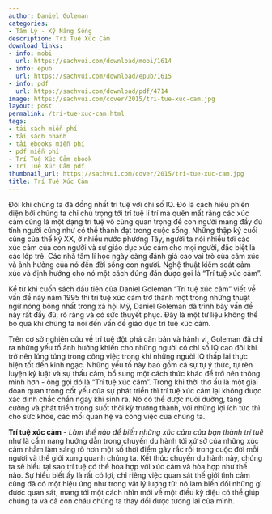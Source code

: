 ```yaml
---
author: Daniel Goleman
categories:
- Tâm Lý - Kỹ Năng Sống
description: Trí Tuệ Xúc Cảm
download_links:
- info: mobi
  url: https://sachvui.com/download/mobi/1614
- info: epub
  url: https://sachvui.com/download/epub/1615
- info: pdf
  url: https://sachvui.com/download/pdf/4714
image: https://sachvui.com/cover/2015/tri-tue-xuc-cam.jpg
layout: post
permalink: /tri-tue-xuc-cam.html
tags:
- tải sách miễn phí
- tải sách nhanh
- tải ebooks miễn phí
- pdf miễn phí
- Trí Tuệ Xúc Cảm ebook
- Trí Tuệ Xúc Cảm pdf
thumbnail_url: https://sachvui.com/cover/2015/tri-tue-xuc-cam.jpg
title: Trí Tuệ Xúc Cảm
---
```


 <div class="item-desc text-justify"> <p>Đôi khi chúng ta đã đồng nhất trí tuệ với chỉ số IQ. Đó là cách hiểu phiến diện bởi chúng ta chỉ chú trọng tới trí tuệ lí trí mà quên mất rằng các xúc cảm cũng là một dạng trí tuệ vô cùng quan trọng để con người mang đầy đủ tính người cũng như có thể thành đạt trong cuộc sống. Những thập kỷ cuối cùng của thế kỷ XX, ở nhiều nước phương Tây, người ta nói nhiều tới các xúc cảm của con người và sự giáo dục xúc cảm cho mọi người, đặc biệt là các lớp trẻ. Các nhà tâm lí học ngày càng đánh giá cao vai trò của cảm xúc và ảnh hưởng của nó đến đời sống con người. Nghệ thuật kiểm soát cảm xúc và định hướng cho nó một cách đúng đắn được gọi là “Trí tuệ xúc cảm”.</p><p>Kể từ khi cuốn sách đầu tiên của Daniel Goleman “Trí tuệ xúc cảm” viết về vấn đề này năm 1995 thì trí tuệ xúc cảm trở thành một trong những thuật ngữ nóng bỏng nhất trong xã hội Mỹ, Daniel Goleman đã trình bày vấn đề này rất đầy đủ, rõ ràng và có sức thuyết phục. Đây là một tư liệu không thể bỏ qua khi chúng ta nói đến vấn đề giáo dục trí tuệ xúc cảm.</p><p>Trên cơ sở nghiên cứu về trí tuệ đột phá căn bản và hành vi, Goleman đã chỉ ra những yếu tố ảnh hưởng khiến cho những người có chỉ số IQ cao đôi khi trở nên lúng túng trong công việc trong khi những người IQ thấp lại thực hiện tốt đến kinh ngạc. Những yếu tố này bao gồm cả sự tự ý thức, tự rèn luyện kỷ luật và sự thấu cảm, bổ sung một cách thức khác để trở nên thông minh hơn - ông gọi đó là “Trí tuệ xúc cảm”. Trong khi thời thơ ấu là một giai đoạn quan trọng cốt yếu của sự phát triển thì trí tuệ xúc cảm lại không được xác định chắc chắn ngay khi sinh ra. Nó có thể được nuôi dưỡng, tăng cường và phát triển trong suốt thời kỳ trưởng thành, với những lợi ích tức thì cho sức khỏe, các mối quan hệ và công việc của chúng ta.</p><p><strong>Trí tuệ xúc cảm</strong> - <em>Làm thế nào để biến những xúc cảm của bạn thành trí tuệ</em> như là cẩm nang hướng dẫn trong chuyến du hành tới xứ sở của những xúc cảm nhằm làm sáng rõ hơn một số thời điểm gây rắc rối trong cuộc đời mỗi người và thế giới xung quanh chúng ta. Kết thúc chuyến du hành này, chúng ta sẽ hiểu tại sao trí tuệ có thể hòa hợp với xúc cảm và hòa hợp như thế nào. Sự hiểu biết ấy là rất có lợi, chỉ riêng việc quan sát thế giới tình cảm cũng đã có một hiệu ứng như trong vật lý lượng tử: nó làm biến đổi những gì được quan sát, mang tới một cách nhìn mới về một điều kỳ diệu có thể giúp chúng ta và cả con cháu chúng ta thay đổi được tương lai của mình.</p> </div>